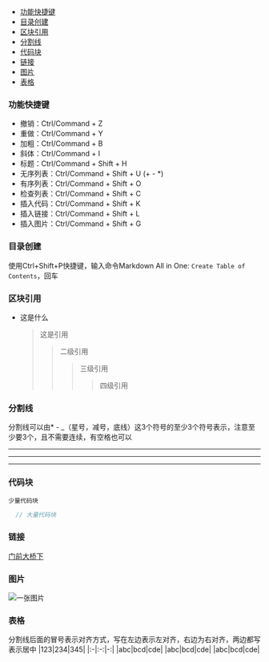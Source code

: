 - [功能快捷键](#功能快捷键)
- [目录创建](#目录创建)
- [区块引用](#区块引用)
- [分割线](#分割线)
- [代码块](#代码块)
- [链接](#链接)
- [图片](#图片)
- [表格](#表格)


### 功能快捷键
+ 撤销：Ctrl/Command + Z
+ 重做：Ctrl/Command + Y
+ 加粗：Ctrl/Command + B
+ 斜体：Ctrl/Command + I
+ 标题：Ctrl/Command + Shift + H
+ 无序列表：Ctrl/Command + Shift + U (+ - *)
+ 有序列表：Ctrl/Command + Shift + O
+ 检查列表：Ctrl/Command + Shift + C
+ 插入代码：Ctrl/Command + Shift + K
+ 插入链接：Ctrl/Command + Shift + L
+ 插入图片：Ctrl/Command + Shift + G

### 目录创建
使用Ctrl+Shift+P快捷键，输入命令Markdown All in One:
```Create Table of Contents```，回车

### 区块引用
* 这是什么
  > 这是引用
  >> 二级引用
  >>> 三级引用
  >>>> 四级引用

### 分割线
分割线可以由* - _（星号，减号，底线）这3个符号的至少3个符号表示，注意至少要3个，且不需要连续，有空格也可以
***
---
___

### 代码块
`少量代码块`
``` javascript
  // 大量代码块
```

### 链接
[门前大桥下](www.baidu.com)

### 图片
![一张图片]('./../img/1.jpg')


### 表格
分割线后面的冒号表示对齐方式，写在左边表示左对齐，右边为右对齐，两边都写表示居中
|123|234|345|
|:-|:-:|-:|
|abc|bcd|cde|
|abc|bcd|cde|
|abc|bcd|cde|
